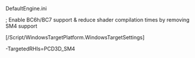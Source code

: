 DefaultEngine.ini

; Enable BC6h/BC7 support & reduce shader compilation times by removing SM4 support

\[/Script/WindowsTargetPlatform.WindowsTargetSettings\]

-TargetedRHIs=PCD3D_SM4
